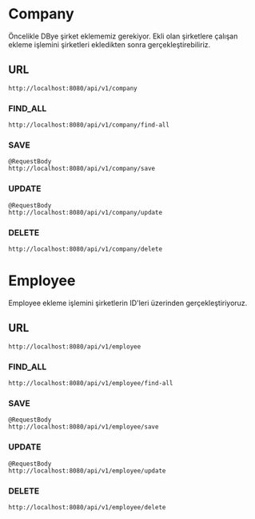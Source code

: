 # Company

Öncelikle DBye şirket eklememiz gerekiyor. Ekli olan şirketlere çalışan ekleme işlemini şirketleri ekledikten sonra gerçekleştirebiliriz.

## URL
    http://localhost:8080/api/v1/company

### FIND_ALL
    http://localhost:8080/api/v1/company/find-all
### SAVE
    @RequestBody
    http://localhost:8080/api/v1/company/save
### UPDATE
    @RequestBody
    http://localhost:8080/api/v1/company/update
### DELETE
    http://localhost:8080/api/v1/company/delete

#   Employee

 Employee ekleme işlemini şirketlerin ID'leri üzerinden gerçekleştiriyoruz.

## URL
    http://localhost:8080/api/v1/employee

### FIND_ALL
    http://localhost:8080/api/v1/employee/find-all
### SAVE
    @RequestBody
    http://localhost:8080/api/v1/employee/save
### UPDATE
    @RequestBody
    http://localhost:8080/api/v1/employee/update
### DELETE
    http://localhost:8080/api/v1/employee/delete